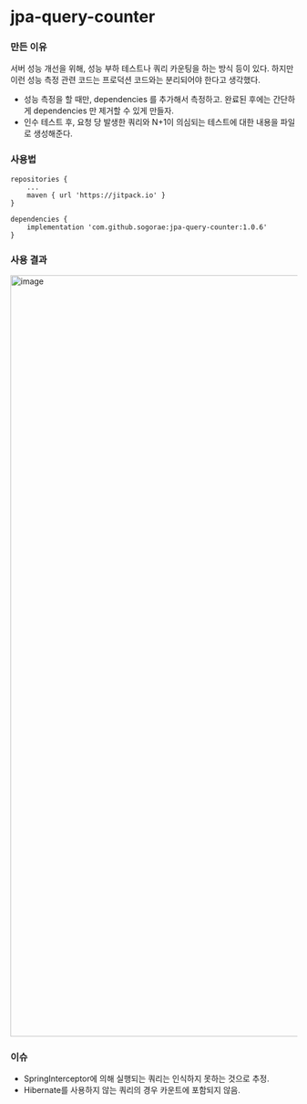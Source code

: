 # jpa-query-counter

### 만든 이유

서버 성능 개선을 위해, 성능 부하 테스트나 쿼리 카운팅을 하는 방식 등이 있다.
하지만 이런 성능 측정 관련 코드는 프로덕션 코드와는 분리되어야 한다고 생각했다.

- 성능 측정을 할 때만, dependencies 를 추가해서 측정하고. 완료된 후에는 간단하게 dependencies 만 제거할 수 있게 만들자.
- 인수 테스트 후, 요청 당 발생한 쿼리와 N+1이 의심되는 테스트에 대한 내용을 파일로 생성해준다.

### 사용법

```
repositories {
    ...
    maven { url 'https://jitpack.io' }
}

dependencies {
    implementation 'com.github.sogorae:jpa-query-counter:1.0.6'
}
```

### 사용 결과
<img width="1334" alt="image" src="https://user-images.githubusercontent.com/48307960/190221514-d7194648-8f04-4613-83a7-b472379c3ee7.png">


### 이슈
- SpringInterceptor에 의해 실행되는 쿼리는 인식하지 못하는 것으로 추정.
- Hibernate를 사용하지 않는 쿼리의 경우 카운트에 포함되지 않음.
